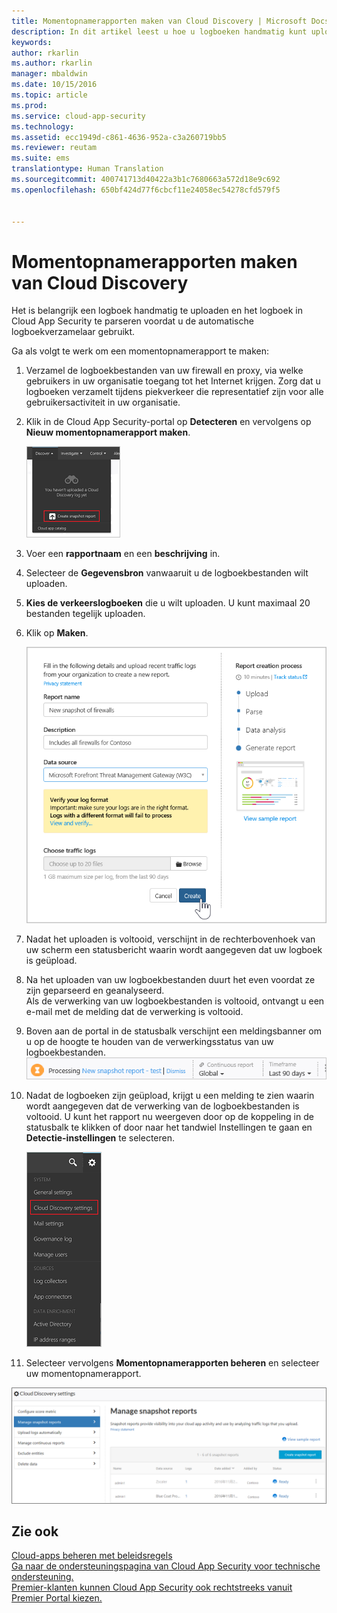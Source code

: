 ```yaml
---
title: Momentopnamerapporten maken van Cloud Discovery | Microsoft Docs
description: In dit artikel leest u hoe u logboeken handmatig kunt uploaden om een momentopnamerapport van uw Cloud Discovery-apps te maken.
keywords: 
author: rkarlin
ms.author: rkarlin
manager: mbaldwin
ms.date: 10/15/2016
ms.topic: article
ms.prod: 
ms.service: cloud-app-security
ms.technology: 
ms.assetid: ecc1949d-c861-4636-952a-c3a260719bb5
ms.reviewer: reutam
ms.suite: ems
translationtype: Human Translation
ms.sourcegitcommit: 400741713d40422a3b1c7680663a572d18e9c692
ms.openlocfilehash: 650bf424d77f6cbcf11e24058ec54278cfd579f5


---
```


# <a name="create-snapshot-cloud-discovery-reports"></a>Momentopnamerapporten maken van Cloud Discovery
Het is belangrijk een logboek handmatig te uploaden en het logboek in Cloud App Security te parseren voordat u de automatische logboekverzamelaar gebruikt.

Ga als volgt te werk om een momentopnamerapport te maken:
  
1.  Verzamel de logboekbestanden van uw firewall en proxy, via welke gebruikers in uw organisatie toegang tot het Internet krijgen. Zorg dat u logboeken verzamelt tijdens piekverkeer die representatief zijn voor alle gebruikersactiviteit in uw organisatie.  
  
2.  Klik in de Cloud App Security-portal op **Detecteren** en vervolgens op **Nieuw momentopnamerapport maken**.  
  
     ![Een nieuw momentopnamerapport maken](./media/create-new-snapshot-report.png)
     
      
3.  Voer een **rapportnaam** en een **beschrijving** in.
  
4.  Selecteer de **Gegevensbron** vanwaaruit u de logboekbestanden wilt uploaden.  
  
5.  **Kies de verkeerslogboeken** die u wilt uploaden. U kunt maximaal 20 bestanden tegelijk uploaden.  
  
6.  Klik op **Maken**.  
  
     ![Nieuw momentopnamerapport](./media/new-snapshot-report.png) 
  
7.  Nadat het uploaden is voltooid, verschijnt in de rechterbovenhoek van uw scherm een statusbericht waarin wordt aangegeven dat uw logboek is geüpload.  
  
8.  Na het uploaden van uw logboekbestanden duurt het even voordat ze zijn geparseerd en geanalyseerd.  
Als de verwerking van uw logboekbestanden is voltooid, ontvangt u een e-mail met de melding dat de verwerking is voltooid. 
  
9. Boven aan de portal in de statusbalk verschijnt een meldingsbanner om u op de hoogte te houden van de verwerkingsstatus van uw logboekbestanden.  
![Menubalk logboekbestandsverwerking](./media/processing-log-file-menu-bar.png) 
   
10. Nadat de logboeken zijn geüpload, krijgt u een melding te zien waarin wordt aangegeven dat de verwerking van de logboekbestanden is voltooid. U kunt het rapport nu weergeven door op de koppeling in de statusbalk te klikken of door naar het tandwiel Instellingen te gaan en **Detectie-instellingen** te selecteren.   
  
     ![Tabblad Detectie-instellingen](./media/discovery-settings-tab.png)
11. Selecteer vervolgens **Momentopnamerapporten beheren** en selecteer uw momentopnamerapport.
 
![Momentopnamerapport beheren](./media/snapshot-report-managment.png)

  
      
## <a name="see-also"></a>Zie ook  
[Cloud-apps beheren met beleidsregels](control-cloud-apps-with-policies.md)   
[Ga naar de ondersteuningspagina van Cloud App Security voor technische ondersteuning.](http://support.microsoft.com/oas/default.aspx?prid=16031)   
[Premier-klanten kunnen Cloud App Security ook rechtstreeks vanuit Premier Portal kiezen.](https://premier.microsoft.com/)  
    
      
  


<!--HONumber=Oct16_HO5-->


